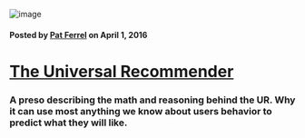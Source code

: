 ![image](/blog/images/ur-algo-slides-220x220.png)

#### Posted by [**Pat Ferrel**](mailto:pat@actionml.com) on April 1, 2016

# [The Universal Recommender](/blog/{{template}})

### A preso describing the math and reasoning behind the UR. Why it can use most anything we know about users behavior to predict what they will like.  
